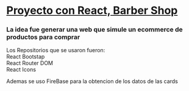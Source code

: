 # [Proyecto con React, Barber Shop](https://segundaentrega-aguilera.vercel.app/) 

### La idea fue generar una web que simule un ecommerce de productos para comprar

Los Repositorios que se usaron fueron:\
React Bootstap\
React Router DOM\
React Icons

Ademas se uso FireBase para la obtencion de los datos de las cards